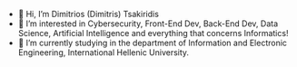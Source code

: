- 👋 Hi, I’m Dimitrios (Dimitris) Tsakiridis
- 👀 I’m interested in Cybersecurity, Front-End Dev, Back-End Dev, Data Science, Artificial Intelligence and everything that concerns Informatics!
- 🌱 I’m currently studying in the department of Information and Electronic Engineering, International Hellenic University.

<!---
dimitriostsakiridis/dimitriostsakiridis is a ✨ special ✨ repository because its `README.md` (this file) appears on your GitHub profile.
You can click the Preview link to take a look at your changes.
--->
